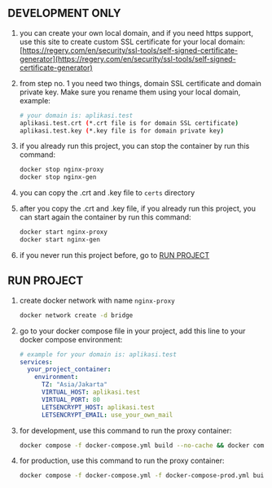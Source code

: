 ## DEVELOPMENT ONLY
1. you can create your own local domain, and if you need https support, use this site to create custom SSL certificate for your local domain: [https://regery.com/en/security/ssl-tools/self-signed-certificate-generator](https://regery.com/en/security/ssl-tools/self-signed-certificate-generator)

2. from step no. 1 you need two things, domain SSL certificate and domain private key. Make sure you rename them using your local domain, example:

	```bash
	# your domain is: aplikasi.test
	aplikasi.test.crt (*.crt file is for domain SSL certificate)
	aplikasi.test.key (*.key file is for domain private key)
	```

3. if you already run this project, you can stop the container by run this command:
	
	```bash
	docker stop nginx-proxy
	docker stop nginx-gen
	```

4. you can copy the .crt and .key file to `certs` directory

5. after you copy the .crt and .key file, if you already run this project, you can start again the container by run this command:
	
	```bash
	docker start nginx-proxy
	docker start nginx-gen
	```

6. if you never run this project before, go to [RUN PROJECT](#run-project)


## RUN PROJECT
1. create docker network with name `nginx-proxy`

	```bash
	docker network create -d bridge
	```

2. go to your docker compose file in your project, add this line to your docker compose environment:
	
	```yaml
	# example for your domain is: aplikasi.test
	services:
	  your_project_container:
	    environment:
	      TZ: "Asia/Jakarta"
	      VIRTUAL_HOST: aplikasi.test
	      VIRTUAL_PORT: 80
	      LETSENCRYPT_HOST: aplikasi.test
	      LETSENCRYPT_EMAIL: use_your_own_mail
	```

2. for development, use this command to run the proxy container:

	```bash
	docker compose -f docker-compose.yml build --no-cache && docker compose -f docker-compose.yml up -d
	```


3. for production, use this command to run the proxy container:

	```bash
	docker compose -f docker-compose.yml -f docker-compose-prod.yml build --no-cache && docker compose -f docker-compose.yml -f docker-compose-prod.yml up -d
	```

